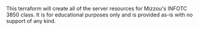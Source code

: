 This terraform will create all of the server resources for Mizzou's INFOTC 3850 class. It is for educational purposes only and is provided as-is with no support of any kind.